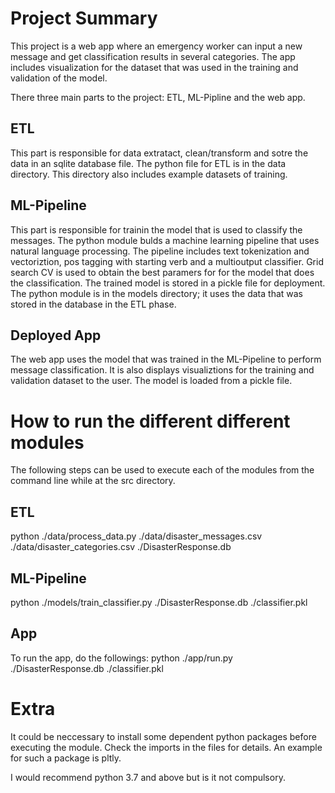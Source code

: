 # Project Summary
This project is a web app where an emergency worker can input a new message and get classification results in several categories. The app includes visualization for the dataset that was used in the training and validation of the model.

There three main parts to the project: ETL, ML-Pipline and the web app.
## ETL
This part is responsible for data extratact, clean/transform and sotre the data in an sqlite database file. The python file for ETL is in the data directory. This directory also includes example datasets of training. 

## ML-Pipeline
This part is responsible for trainin the model that is used to classify the messages. The python module bulds a machine learning pipeline that uses natural language processing. The pipeline includes text tokenization and vectoriztion, pos tagging with starting verb and a multioutput classifier. Grid search CV is used to obtain the best paramers for for the model that does the classification. The trained model is stored in a pickle file for deployment. The python module is in the models directory; it uses the data that was stored in the database in the ETL phase. 

## Deployed App
The web app uses the model that was trained in the ML-Pipeline to perform message classification. It is also displays visualiztions for the training and validation dataset to the user. The model is loaded from a pickle file.

# How to run the different different modules
The following steps can be used to execute each of the modules from the command line while at the src directory.
## ETL
python ./data/process\_data.py ./data/disaster\_messages.csv ./data/disaster\_categories.csv ./DisasterResponse.db

## ML-Pipeline
python ./models/train\_classifier.py ./DisasterResponse.db ./classifier.pkl

## App
To run the app, do the followings:
python ./app/run.py ./DisasterResponse.db ./classifier.pkl

# Extra
It could be neccessary to install some dependent python packages before executing the module. Check the imports in the files for details. An example for such a package is pltly.

I would recommend python 3.7 and above but is it not compulsory.
